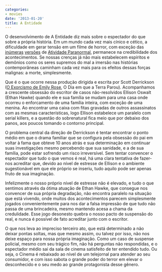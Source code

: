 ```yaml
---
categories:
- movies
date: '2013-01-20'
title: A Entidade
---
```


O desenvolvimento de A Entidade diz mais sobre o espectador do que sobre a própria história. Em um mundo cada vez mais cínico e cético, a dificuldade em gerar tensão em um filme de horror, com exceção das [inúmeras] [versões] de [Atividade Paranormal], permanece na credibilidade dos acontecimentos. Se nossas crenças já não mais estabelecem espíritos e demônios como os seres supremos do mal a imersão nas histórias contemporâneas caminham cada vez mais para os efeitos dessas forças malignas: a morte, simplesmente.

Que é o que ocorre nessa produção dirigida e escrita por Scott Derrickson ([O Exorcismo de Emily Rose], O Dia em que a Terra Parou). Acompanhamos a crescente obsessão do escritor de casos não-resolvidos Ellison Oswalt (Ethan Hawke) quando ele e sua família se mudam para uma casa onde ocorreu o enforcamento de uma família inteira, com exceção de uma menina. Ao encontrar uma caixa com fitas gravadas de outros assassinatos com as mesmas características, logo Ellison estabelece um paralelo com serial killers, e a questão do sobrenatural fica meio que por debaixo dos panos, aos poucos tomando o contorno principal.

O problema central da direção de Derrickson é tentar encontrar o ponto médio em que o drama familiar que se configura pela obsessão do pai em voltar à fama que obteve 10 anos atrás e sua determinação em continuar suas investigações mesmo percebendo que sua sanidade, e a de sua família, pode estar sofrendo um risco irreversível. Sem tentar convencer o espectador que tudo o que vemos é real, há uma clara tentativa de fazer-nos acreditar que, devido ao nível de estresse de Ellison e o ambiente sugestionável em que ele próprio se inseriu, tudo aquilo pode ser apenas fruto de sua imaginação.

Infelizmente o nosso próprio nível de estresse não é elevado, e tudo o que sentimos através da ótima atuação de Ethan Hawke, que consegue nos convencer de sua própria degradação, não encontra paralelo na situação que está vivendo, onde muitos dos acontecimentos parecem simplesmente jogados convenientemente para nos dar a falsa impressão de que tudo não passa de uma brincadeira, mesmo mantendo acesa a chama da credulidade. Esse jogo desonesto quebra o nosso pacto de suspensão do real, e nunca é possível de fato acreditar junto com o escritor.

O que nos leva ao impreciso terceiro ato, que está determinado a não deixar pontas soltas, mas que mesmo assim, ou talvez por isso, não nos deixe espaço para nossa própria imaginação. Como um caso de suspense policial, mesmo com seu trágico fim, não há perguntas não respondidas, e o espectador médio sai da sala de cinema satisfeito de ter entendido tudo. Ou seja, o Cinema é rebaixado ao nível de um telejornal para atender ao seu consumidor, e com isso sabota o grande poder do terror em elevar o desconhecido e o seu medo ao grande protagonista desse gênero.

[Atividade Paranormal]: /atividade-paranormal-3
[O Exorcismo de Emily Rose]: /o-exorcismo-de-emily-rose
[inúmeras]: /atividade-paranormal-2
[versões]: /atividade-paranormal-toquio
